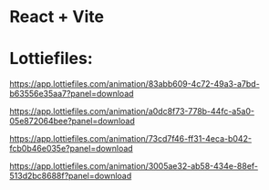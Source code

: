 # React + Vite

# Lottiefiles:

https://app.lottiefiles.com/animation/83abb609-4c72-49a3-a7bd-b63556e35aa7?panel=download

https://app.lottiefiles.com/animation/a0dc8f73-778b-44fc-a5a0-05e872064bee?panel=download

https://app.lottiefiles.com/animation/73cd7f46-ff31-4eca-b042-fcb0b46e035e?panel=download

https://app.lottiefiles.com/animation/3005ae32-ab58-434e-88ef-513d2bc8688f?panel=download
